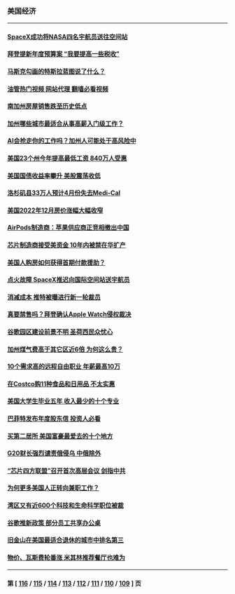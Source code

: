 ### 美国经济
---
#### [SpaceX成功将NASA四名宇航员送往空间站](../../pages/ncid1078158/n13941501.md?03030045) 
#### [拜登提新年度预算案 “我要提高一些税收”](../../pages/ncid1078158/n13941043.md?03030045) 
#### [马斯克勾画的特斯拉蓝图说了什么？](../../pages/ncid1078158/n13941025.md?03030045) 
#### [油管热门视频 网站代理 翻墙必看视频](http://138.2.39.72:81/youtube.html?epic-marker?03030045)
#### [南加州房屋销售跌至历史低点](../../pages/ncid1078158/n13941074.md?03030045) 
#### [加州哪些城市最适合从事高薪入门级工作？](../../pages/ncid1078158/n13940510.md?03030045) 
#### [AI会抢走你的工作吗？加州人可能处于高风险中](../../pages/ncid1078158/n13940442.md?03030045) 
#### [美国23个州今年提高最低工资 840万人受惠](../../pages/ncid1078158/n13940409.md?03030045) 
#### [美国国债收益率攀升 美股震荡收低](../../pages/ncid1078158/n13940265.md?03030045) 
#### [洛杉矶县33万人预计4月份失去Medi-Cal](../../pages/ncid1078158/n13940341.md?03030045) 
#### [美国2022年12月房价涨幅大幅收窄](../../pages/ncid1078158/n13940231.md?03030045) 
#### [AirPods制造商：苹果供应商正竞相撤出中国](../../pages/ncid1078158/n13940125.md?03030045) 
#### [芯片制造商接受美资金 10年内被禁在华扩产](../../pages/ncid1078158/n13940080.md?03030045) 
#### [美国人购房如何获得首期付款援助？](../../pages/ncid1078158/n13939707.md?03030045) 
#### [点火故障 SpaceX推迟向国际空间站送宇航员](../../pages/ncid1078158/n13939487.md?03030045) 
#### [消减成本 推特被曝进行新一轮裁员](../../pages/ncid1078158/n13939475.md?03030045) 
#### [真要禁售吗？拜登确认Apple Watch侵权裁决](../../pages/ncid1078158/n13939225.md?03030045) 
#### [谷歌园区建设前景不明 圣荷西民众忧心](../../pages/ncid1078158/n13939148.md?03030045) 
#### [加州煤气费高于其它区近6倍 为何这么贵？](../../pages/ncid1078158/n13939111.md?03030045) 
#### [10个需求高的远程自由职业 年薪最高10万](../../pages/ncid1078158/n13933143.md?03030045) 
#### [在Costco购11种食品和日用品 不太实惠](../../pages/ncid1078158/n13926811.md?03030045) 
#### [美国大学生毕业五年 收入最少的十个专业](../../pages/ncid1078158/n13938257.md?03030045) 
#### [巴菲特发布年度股东信 投资人必看](../../pages/ncid1078158/n13938230.md?03030045) 
#### [买第二居所 美国富豪最爱去的十个地方](../../pages/ncid1078158/n13938247.md?03030045) 
#### [G20财长强烈谴责俄侵乌 中俄除外](../../pages/ncid1078158/n13938118.md?03030045) 
#### [“芯片四方联盟”召开首次高层会议 剑指中共](../../pages/ncid1078158/n13938194.md?03030045) 
#### [为何更多美国人正转向兼职工作？](../../pages/ncid1078158/n13938147.md?03030045) 
#### [湾区又有近600个科技和生命科学职位被裁](../../pages/ncid1078158/n13937954.md?03030045) 
#### [谷歌推新政策   部分员工共享办公桌](../../pages/ncid1078158/n13937946.md?03030045) 
#### [旧金山在美国最适合退休的城市中排名第三](../../pages/ncid1078158/n13937878.md?03030045) 
#### [物价、瓦斯费轮番涨 米其林推荐餐厅也难为](../../pages/ncid1078158/n13937880.md?03030045) 

---
#### 第 [ [116](./116.md?03030045) / [115](./115.md?03030045) / [114](./114.md?03030045) / [113](./113.md?03030045) / [112](./112.md?03030045) / [111](./111.md?03030045) / [110](./110.md?03030045) / [109](./109.md?03030045) ] 页
